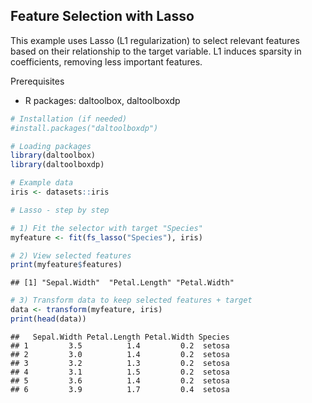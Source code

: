 ## Feature Selection with Lasso

This example uses Lasso (L1 regularization) to select relevant features based on their relationship to the target variable. L1 induces sparsity in coefficients, removing less important features.

Prerequisites
- R packages: daltoolbox, daltoolboxdp


``` r
# Installation (if needed)
#install.packages("daltoolboxdp")
```


``` r
# Loading packages
library(daltoolbox)
library(daltoolboxdp)
```



``` r
# Example data
iris <- datasets::iris
```


``` r
# Lasso - step by step

# 1) Fit the selector with target "Species"
myfeature <- fit(fs_lasso("Species"), iris)

# 2) View selected features
print(myfeature$features)
```

```
## [1] "Sepal.Width"  "Petal.Length" "Petal.Width"
```

``` r
# 3) Transform data to keep selected features + target
data <- transform(myfeature, iris)
print(head(data))
```

```
##   Sepal.Width Petal.Length Petal.Width Species
## 1         3.5          1.4         0.2  setosa
## 2         3.0          1.4         0.2  setosa
## 3         3.2          1.3         0.2  setosa
## 4         3.1          1.5         0.2  setosa
## 5         3.6          1.4         0.2  setosa
## 6         3.9          1.7         0.4  setosa
```

